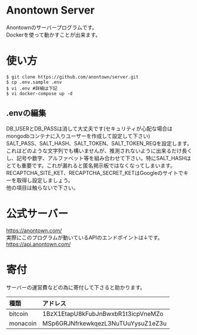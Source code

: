 # Anontown Server
Anontownのサーバープログラムです。  
Dockerを使って動かすことが出来ます。

# 使い方
```
$ git clone https://github.com/anontown/server.git
$ cp .env.sample .env
$ vi .env #詳細は下記
$ vi docker-compose up -d
```

## .envの編集
DB_USERとDB_PASSは消して大丈夫です(セキュリティが心配な場合はmongodbコンテナに入りユーザーを作成して設定して下さい)  
SALT_PASS、SALT_HASH、SALT_TOKEN、SALT_TOKEN_REQを設定します。これはどのような文字列でも構いませんが、推測されないように出来るだけ長くし、記号や数字、アルファベット等を組み合わせて下さい。特にSALT_HASHはとても重要です。これが漏れると匿名掲示板ではなくなってしまいます。  
RECAPTCHA_SITE_KET、RECAPTCHA_SECRET_KETはGoogleのサイトでキーを取得し設定しましょう。  
他の項目は触らないで下さい。

# 公式サーバー
https://anontown.com/  
実際にこのプログラムが動いているAPIのエンドポイントは↓です。   
https://api.anontown.com/

# 寄付
サーバーの運営費などの為に寄付して下さると助かります。

|種類|アドレス|
|:--|:--|
|bitcoin|1BzX1EtapU8kFubJnBwxbR1t3icpVneMZo|
|monacoin|MSp6GRJNfrkewkqezL3NuTUuYysuZ1eZ3u|
